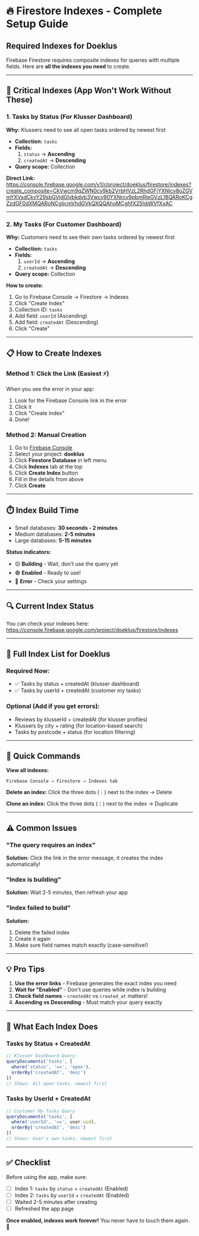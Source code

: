 # 🔥 Firestore Indexes - Complete Setup Guide

## Required Indexes for Doeklus

Firebase Firestore requires composite indexes for queries with multiple fields. Here are **all the indexes you need** to create.

---

## 🚨 Critical Indexes (App Won't Work Without These)

### 1. Tasks by Status (For Klusser Dashboard)
**Why:** Klussers need to see all open tasks ordered by newest first

- **Collection:** `tasks`
- **Fields:**
  1. `status` → **Ascending**
  2. `createdAt` → **Descending**
- **Query scope:** Collection

**Direct Link:**
https://console.firebase.google.com/v1/r/project/doeklus/firestore/indexes?create_composite=CkVwcm9qZWN0cy9kb2VrbHVzL2RhdGFiYXNlcy8oZGVmYXVsdCkvY29sbGVjdGlvbkdyb3Vwcy90YXNrcy9pbmRleGVzL18QARoKCgZzdGF0dXMQARoNCgljcmVhdGVkQXQQAhoMCghfX25hbWVfXxAC

---

### 2. My Tasks (For Customer Dashboard)
**Why:** Customers need to see their own tasks ordered by newest first

- **Collection:** `tasks`
- **Fields:**
  1. `userId` → **Ascending**
  2. `createdAt` → **Descending**
- **Query scope:** Collection

**How to create:**
1. Go to Firebase Console → Firestore → Indexes
2. Click "Create Index"
3. Collection ID: `tasks`
4. Add field: `userId` (Ascending)
5. Add field: `createdAt` (Descending)
6. Click "Create"

---

## 📋 How to Create Indexes

### Method 1: Click the Link (Easiest ⚡)
When you see the error in your app:
1. Look for the Firebase Console link in the error
2. Click it
3. Click "Create Index"
4. Done!

### Method 2: Manual Creation
1. Go to [Firebase Console](https://console.firebase.google.com/)
2. Select your project: **doeklus**
3. Click **Firestore Database** in left menu
4. Click **Indexes** tab at the top
5. Click **Create Index** button
6. Fill in the details from above
7. Click **Create**

---

## ⏱️ Index Build Time

- Small databases: **30 seconds - 2 minutes**
- Medium databases: **2-5 minutes**
- Large databases: **5-15 minutes**

**Status indicators:**
- 🟡 **Building** - Wait, don't use the query yet
- 🟢 **Enabled** - Ready to use!
- 🔴 **Error** - Check your settings

---

## 🔍 Current Index Status

You can check your indexes here:
https://console.firebase.google.com/project/doeklus/firestore/indexes

---

## 📝 Full Index List for Doeklus

### Required Now:
- ✅ Tasks by status + createdAt (klusser dashboard)
- ✅ Tasks by userId + createdAt (customer my tasks)

### Optional (Add if you get errors):
- Reviews by klusserId + createdAt (for klusser profiles)
- Klussers by city + rating (for location-based search)
- Tasks by postcode + status (for location filtering)

---

## 🚀 Quick Commands

**View all indexes:**
```
Firebase Console → Firestore → Indexes tab
```

**Delete an index:**
Click the three dots (⋮) next to the index → Delete

**Clone an index:**
Click the three dots (⋮) next to the index → Duplicate

---

## ⚠️ Common Issues

### "The query requires an index"
**Solution:** Click the link in the error message, it creates the index automatically!

### "Index is building"
**Solution:** Wait 2-5 minutes, then refresh your app

### "Index failed to build"
**Solution:** 
1. Delete the failed index
2. Create it again
3. Make sure field names match exactly (case-sensitive!)

---

## 💡 Pro Tips

1. **Use the error links** - Firebase generates the exact index you need
2. **Wait for "Enabled"** - Don't use queries while index is building
3. **Check field names** - `createdAt` vs `created_at` matters!
4. **Ascending vs Descending** - Must match your query exactly

---

## 🎯 What Each Index Does

### Tasks by Status + CreatedAt
```typescript
// Klusser Dashboard Query
queryDocuments('tasks', [
  where('status', '==', 'open'),
  orderBy('createdAt', 'desc')
])
// Shows: All open tasks, newest first
```

### Tasks by UserId + CreatedAt
```typescript
// Customer My Tasks Query
queryDocuments('tasks', [
  where('userId', '==', user.uid),
  orderBy('createdAt', 'desc')
])
// Shows: User's own tasks, newest first
```

---

## ✅ Checklist

Before using the app, make sure:
- [ ] Index 1: `tasks` by `status` + `createdAt` (Enabled)
- [ ] Index 2: `tasks` by `userId` + `createdAt` (Enabled)
- [ ] Waited 2-5 minutes after creating
- [ ] Refreshed the app page

**Once enabled, indexes work forever!** You never have to touch them again. 🎉

